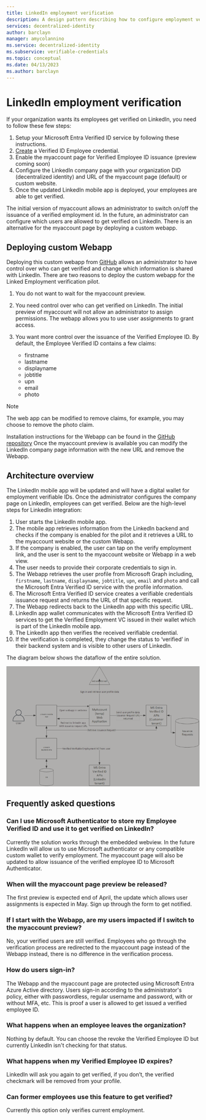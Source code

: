 ```yaml
---
title: LinkedIn employment verification
description: A design pattern describing how to configure employment verification using LinkedIn
services: decentralized-identity
author: barclayn
manager: amycolannino
ms.service: decentralized-identity
ms.subservice: verifiable-credentials
ms.topic: conceptual
ms.date: 04/13/2023
ms.author: barclayn
---
```


# LinkedIn employment verification

If your organization wants its employees get verified on LinkedIn, you need to follow these few steps:

1. Setup your Microsoft Entra Verified ID service by following these instructions.
2. [Create](how-to-use-quickstart-verifiedemployee.md#create-a-verified-employee-credential) a Verified ID Employee credential.
3. Enable the myaccount page for Verified Employee ID issuance (preview coming soon)
4. Configure the LinkedIn company page with your organization DID (decentralized identity) and URL of the myaccount page (default) or custom website.
5. Once the updated LinkedIn mobile app is deployed, your employees are able to get verified.

The initial version of myaccount allows an administrator to switch on/off the issuance of a verified employment id. In the future, an administrator can configure which users are allowed to get verified on LinkedIn. There is an alternative for the myaccount page by deploying a custom webapp.

## Deploying custom Webapp

Deploying this custom webapp from [GitHub](https://github.com/Azure-Samples/VerifiedEmployeeIssuance) allows an administrator to have control over who can get verified and change which information is shared with LinkedIn.
There are two reasons to deploy the custom webapp for the Linked Employment verification pilot.

1. You do not want to wait for the myaccount preview.
1. You need control over who can get verified on LinkedIn. The initial preview of myaccount will not allow an administrator to assign permissions. The webapp allows you to use user assignments to grant access.
1. You want more control over the issuance of the Verified Employee ID. By default, the Employee Verified ID contains a few claims:

   - firstname
   - lastname
   - displayname
   - jobtitle
   - upn
   - email
   - photo

>[!NOTE]
>The web app can be modified to remove claims, for example, you may choose to remove the photo claim.

Installation instructions for the Webapp can be found in the [GitHub repository](https://github.com/Azure-Samples/VerifiedEmployeeIssuance/blob/main/ReadmeFiles/Deployment.md)
Once the myaccount preview is available you can modify the LinkedIn company page information with the new URL and remove the Webapp.

## Architecture overview

The LinkedIn mobile app will be updated and will have a digital wallet for employment verifiable IDs. Once the administrator configures the company page on LinkedIn, employees can get verified. Below are the high-level steps for LinkedIn integration:

1. User starts the LinkedIn mobile app. 
1. The mobile app retrieves information from the LinkedIn backend and checks if the company is enabled for the pilot and it retrieves a URL to the myaccount website or the custom Webapp.
1. If the company is enabled, the user can tap on the verify employment link, and the user is sent to the myaccount website or Webapp in a web view.
1. The user needs to provide their corporate credentials to sign in.
1. The Webapp retrieves the user profile from Microsoft Graph including, ```firstname```, ```lastname```, ```displayname```, ```jobtitle```, ```upn```, ```email``` and ```photo``` and call the Microsoft Entra Verified ID service with the profile information.
1. The Microsoft Entra Verified ID service creates a verifiable credentials issuance request and returns the URL of that specific request.
1. The Webapp redirects back to the LinkedIn app with this specific URL.
1. LinkedIn app wallet communicates with the Microsoft Entra Verified ID services to get the Verified Employment VC issued in their wallet which is part of the LinkedIn mobile app.
1. The LinkedIn app then verifies the received verifiable credential.
1. If the verification is completed, they change the status to ‘verified’ in their backend system and is visible to other users of LinkedIn.
 
The diagram below shows the dataflow of the entire solution.

![Diagram showing a high-level flow.](media/linkedin-employment-verification/linkedin-employee-verification.png)


## Frequently asked questions

### Can I use Microsoft Authenticator to store my Employee Verified ID and use it to get verified on LinkedIn?

Currently the solution works through the embedded webview. In the future LinkedIn will allow us to use Microsoft authenticator or any compatible custom wallet to verify employment. The myaccount page will also be updated to allow issuance of the verified employee ID to Microsoft Authenticator.

### When will the myaccount page preview be released?

The first preview is expected end of April, the update which allows user assignments is expected in May. Sign up through the form to get notified.

### If I start with the Webapp, are my users impacted if I switch to the myaccount preview?

No, your verified users are still verified. Employees who go through the verification process are redirected to the myaccount page instead of the Webapp instead, there is no difference in the verification process.

### How do users sign-in?

The Webapp and the myaccount page are protected using Microsoft Entra Azure Active directory. Users sign-in according to the administrator's policy, either with passwordless, regular username and password, with or without MFA, etc. This is proof a user is allowed to get issued a verified employee ID.

### What happens when an employee leaves the organization?

Nothing by default. You can choose the revoke the Verified Employee ID but currently LinkedIn isn't checking for that status.

### What happens when my Verified Employee ID expires?

LinkedIn will ask you again to get verified, if you don’t, the verified checkmark will be removed from your profile.

### Can former employees use this feature to get verified?

Currently this option only verifies current employment.
